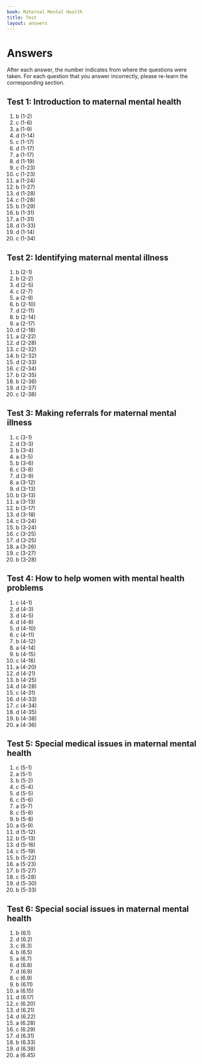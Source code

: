 ```yaml
---
book: Maternal Mental Health
title: Test
layout: answers
---
```


# Answers

After each answer, the number indicates from where the questions were taken. For each question that you answer incorrectly, please re-learn the corresponding section.

## Test 1: Introduction to maternal mental health

1.	b	(1-2)
2.	c	(1-6)
3.	a 	(1-9)
4.	d	(1-14)
5.	c	(1-17)
6.	d	(1-17)
7.	a	(1-17)
8.	d	(1-19)
9.	c	(1-23)
10.	c	(1-23)
11.	a	(1-24)
12.	b	(1-27)
13.	d	(1-28)
14.	c	(1-28)
15.	b	(1-29)
16.	b	(1-31)
17.	a	(1-31)
18.	d	(1-33)
19.	d	(1-14)
20.	c	(1-34)

## Test 2: Identifying maternal mental illness

1.	b	(2-1)
2.	b	(2-2)
3.	d	(2-5)
4.	c	(2-7)
5.	a	(2-9)
6.	b	(2-10)
7.	d	(2-11)
8.	b	(2-14)
9.	a	(2-17)
10.	d	(2-18)
11.	a	(2-22)
12.	d	(2-28)
13.	c	(2-32)
14.	b	(2-32)
15.	d	(2-33)
16.	c	(2-34)
17.	b	(2-35)
18.	b	(2-36)
19.	d	(2-37)
20.	c 	(2-38)

## Test 3: Making referrals for maternal mental illness

1.	c	(3-1)
2.	d	(3-3)
3.	b	(3-4)
4.	a	(3-5)
5.	b	(3-6)
6.	c	(3-8)
7.	d	(3-9)
8.	a	(3-12)
9.	d	(3-13)
10.	b	(3-13)
11.	a	(3-13)
12.	b	(3-17)
13.	d	(3-18)
14.	c	(3-24)
15.	b	(3-24)
16.	c	(3-25)
17.	d	(3-25)
18.	a	(3-26)
19.	c	(3-27)
20.	b	(3-28)

## Test 4: How to help women with mental health problems

1.	c	(4-1)
2.	d	(4-3)
3.	d	(4-5)
4.	d	(4-8)
5.	d	(4-10)
6.	c	(4-11)
7.	b	(4-12)
8.	a	(4-14)
9.	b	(4-15)
10.	c	(4-16)
11.	a	(4-20)
12.	d	(4-21)
13.	b	(4-25)
14.	d	(4-28)
15.	c	(4-31)
16.	d	(4-33)
17.	c	(4-34)
18.	d	(4-35)
19.	b	(4-38)
20.	a	(4-36)

## Test 5: Special medical issues in maternal mental health

1.	c	(5-1)
2.	a 	(5-1)
3.	b	(5-2)
4.	c	(5-4)
5.	d	(5-5)
6.	c	(5-6)
7.	a	(5-7)
8.	c	(5-8)
9.	b	(5-8)
10.	a	(5-9)
11.	d	(5-12)
12.	b	(5-13)
13.	d	(5-16)
14.	c	(5-19)
15.	b	(5-22)
16.	a	(5-23)
17.	b	(5-27)
18.	c	(5-28)
19.	d	(5-30)
20.	b	(5-33)

## Test 6: Special social issues in maternal mental health

1.	b	(6.1)
2.	d	(6.2)
3.	c	(6.3)
4.	b	(6.5)
5.	a	(6.7)
6.	d	(6.8)
7.	d	(6.9)
8.	c	(6.9)
9.	b	(6.11)
10.	a	(6.15)
11.	d	(6.17)
12.	c	(6.20)
13.	d	(6.21)
14.	d	(6.22)
15.	a	(6.28)
16.	c	(6.29)
17.	d	(6.31)
18.	b	(6.33)
19.	d	(6.38)
20.	a	(6.45)
